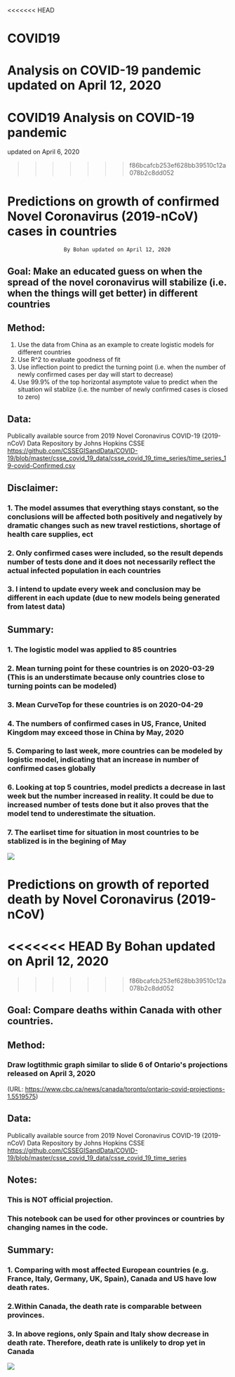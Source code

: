 <<<<<<< HEAD
# COVID19
 Analysis on COVID-19 pandemic
updated on April 12, 2020  
=======
# COVID19 Analysis on COVID-19 pandemic
updated on April 6, 2020  
>>>>>>> f86bcafcb253ef628bb39510c12a078b2c8dd052

# Predictions on growth of confirmed Novel Coronavirus (2019-nCoV) cases in countries 
                      By Bohan updated on April 12, 2020  
## Goal: Make an educated guess on when the spread of the novel coronavirus will stabilize (i.e. when the things will get better) in different countries

## Method: 
1. Use the data from China as an example to create logistic models for different countries 
2. Use R^2 to evaluate goodness of fit
3. Use inflection point to predict the turning point (i.e. when the number of newly confirmed cases per day will start to decrease)
4. Use 99.9% of the top horizontal asymptote value to predict when the situation wil stablize (i.e. the number of newly confirmed cases is closed to zero)

## Data: 
Publically available source from 2019 Novel Coronavirus COVID-19 (2019-nCoV) Data Repository by Johns Hopkins CSSE  
https://github.com/CSSEGISandData/COVID-19/blob/master/csse_covid_19_data/csse_covid_19_time_series/time_series_19-covid-Confirmed.csv


## Disclaimer: 
### 1. The model assumes that everything stays constant, so the conclusions will be affected both positively and negatively by dramatic changes such as new travel restictions, shortage of health care supplies, ect
### 2. Only confirmed cases were included, so the result depends number of tests done and it does not necessarily reflect the actual infected population in each countries
### 3. I intend to update every week and conclusion may be different in each update (due to new models being generated from latest data)


## Summary: 
### 1. The logistic model was applied to 85 countries
### 2. Mean turning point for these countries is on 2020-03-29 (This is an understimate because only countries close to turning points can be modeled)
### 3. Mean CurveTop for these countries is on 2020-04-29
### 4. The numbers of confirmed cases in  US, France, United Kingdom may exceed those in China by May, 2020
### 5. Comparing to last week, more countries can be modeled by logistic model, indicating that an increase in number of confirmed cases globally 
### 6. Looking at top 5 countries, model predicts a decrease in last week but the number increased in reality. It could be due to increased number of tests done but it also proves that the model tend to underestimate the situation.
### 7. The earliset time for situation in most countries to be stablized is in the begining of May 

![](Canada_prediction.png)

# Predictions on growth of reported death by Novel Coronavirus (2019-nCoV)
<<<<<<< HEAD
                      By Bohan updated on April 12, 2020  
=======
>>>>>>> f86bcafcb253ef628bb39510c12a078b2c8dd052
## Goal: Compare deaths within Canada with other countries.

## Method: 
### Draw logtithmic graph similar to slide 6 of Ontario's projections released on April 3, 2020
(URL: https://www.cbc.ca/news/canada/toronto/ontario-covid-projections-1.5519575)

## Data: 
Publically available source from 2019 Novel Coronavirus COVID-19 (2019-nCoV) Data Repository by Johns Hopkins CSSE  
https://github.com/CSSEGISandData/COVID-19/blob/master/csse_covid_19_data/csse_covid_19_time_series


## Notes: 
### This is NOT official projection.
### This notebook can be used for other provinces or countries by changing names in the code.

## Summary: 
### 1. Comparing with most affected European countries (e.g. France, Italy, Germany, UK, Spain), Canada and US have low death rates.
### 2.Within Canada, the death rate is comparable between provinces.
### 3. In above regions, only Spain and Italy show decrease in death rate. Therefore, death rate is unlikely to drop yet in Canada

![](Death_cases.png)
